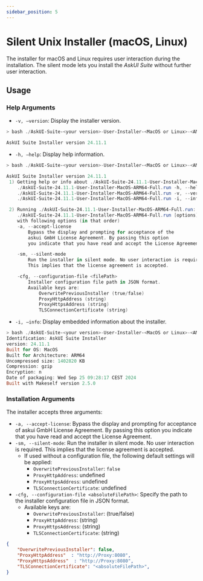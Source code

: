 ```yaml
---
sidebar_position: 5
---
```


# Silent Unix Installer (macOS, Linux)
The installer for macOS and Linux requires user interaction during the installation. The silent mode lets you install the *AskUI Suite* without further user interaction.

## Usage

### Help Arguments

- `-v, —version`: Display the installer version.
```powershell
> bash ./AskUI-Suite-<your version>-User-Installer-<MacOS or Linux>-<AMD64 or ARM64>-Full.run -v

AskUI Suite Installer version 24.11.1
```

- `-h, —help`: Display help information.
```powershell
> bash ./AskUI-Suite-<your version>-User-Installer-<MacOS or Linux>-<AMD64 or ARM64>-Full.run -h 

AskUI Suite Installer version 24.11.1
 1) Getting help or info about ./AskUI-Suite-24.11.1-User-Installer-MacOS-ARM64-Full.run:
    ./AskUI-Suite-24.11.1-User-Installer-MacOS-ARM64-Full.run -h, --help      Print this message
    ./AskUI-Suite-24.11.1-User-Installer-MacOS-ARM64-Full.run -v, --version   Print installer version
    ./AskUI-Suite-24.11.1-User-Installer-MacOS-ARM64-Full.run -i, --info      Print embedded info: title, version, OS, Architecture, ...

 2) Running ./AskUI-Suite-24.11.1-User-Installer-MacOS-ARM64-Full.run:
    ./AskUI-Suite-24.11.1-User-Installer-MacOS-ARM64-Full.run [options]
    with following options (in that order)
    -a, --accept-license    
        Bypass the display and prompting for acceptance of the
        askui GmbH License Agreement. By passing this option
        you indicate that you have read and accept the License Agreement.

    -sm, --silent-mode
        Run the installer in silent mode. No user interaction is required.
        This implies that the license agreement is accepted.

    -cfg, --configuration-file <filePath>    
        Installer configuration file path in JSON format.
        Available keys are:
            OverwritePreviousInstaller (true/false)
            ProxyHttpAddress (string)
            ProxyHttpsAddress (string)
            TLSConnectionCertificate (string)
```

- `-i, —info`: Display embedded information about the installer.
```powershell
> bash ./AskUI-Suite-<your version>-User-Installer-<MacOS or Linux>-<AMD64 or ARM64>-Full.run -i
Identification: AskUI Suite Installer
version: 24.11.1
Built for OS: MacOS
Built for Architecture: ARM64
Uncompressed size: 1402820 KB
Compression: gzip
Encryption: n
Date of packaging: Wed Sep 25 09:28:17 CEST 2024
Built with Makeself version 2.5.0
```

### Installation Arguments

The installer accepts three arguments:

- `-a, --accept-license`: Bypass the display and prompting for acceptance of  askui GmbH License Agreement. By passing this option you indicate that you have read and accept the License Agreement.
- `-sm, --silent-mode`: Run the installer in silent mode. No user interaction is required. This implies that the license agreement is accepted.
  - If used without a configuration file, the following default settings will be applied:
    - `OverwritePreviousInstaller`: `false`
    - `ProxyHttpAddress`: undefined
    - `ProxyHttpsAddress`: undefined
    - `TLSConnectionCertificate`: undefined
- `-cfg, --configuration-file <absoluteFilePath>`: Specify the path to the installer configuration file in JSON format.
  - Available keys are:
    - `OverwritePreviousInstaller`: (true/false)
    - `ProxyHttpAddress`: (string)
    - `ProxyHttpsAddress`: (string)
    - `TLSConnectionCertificate`: (string)

```json
{
    "OverwritePreviousInstaller": false,
    "ProxyHttpAddress"  : "http://Proxy:8080",
    "ProxyHttpsAddress"  : "http://Proxy:8080",
    "TLSConnectionCertificate": "<absoluteFilePath>",
}
```
